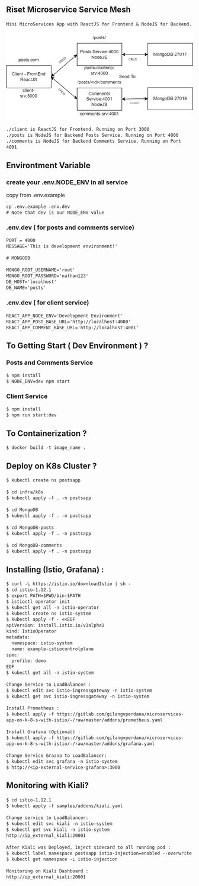 ## Riset Microservice Service Mesh

```
Mini MicroServices App with ReactJS for Frontend & NodeJS for Backend.
```

![](docs/img/image9.png)

```
./client is ReactJS for Frontend. Running on Port 3000
./posts is NodeJS for Backend Posts Service. Running on Port 4000
./comments is NodeJS for Backend Comments Service. Running on Port 4001
```
## Environtment Variable
### create your .env.NODE_ENV in all service
copy from .env.example 
```
cp .env.example .env.dev
# Note that dev is our NODE_ENV value
```
### .env.dev ( for posts and comments service)
```
PORT = 4000
MESSAGE='This is development environment!'

# MONGODB

MONGO_ROOT_USERNAME='root'
MONGO_ROOT_PASSWORD='nathan123'
DB_HOST='localhost'
DB_NAME='posts'
```

### .env.dev ( for client service)
```
REACT_APP_NODE_ENV='Development Environment'
REACT_APP_POST_BASE_URL='http://localhost:4000'
REACT_APP_COMMENT_BASE_URL='http://localhost:4001'
```


## To Getting Start ( Dev Environment ) ?
### Posts and Comments Service
```
$ npm install
$ NODE_ENV=dev npm start
```
### Client Service
```
$ npm install
$ npm run start:dev
```
## To Containerization ?
```
$ docker build -t image_name .
```

## Deploy on K8s Cluster ?
```
$ kubectl create ns postsapp

$ cd infra/k8s
$ kubectl apply -f . -n postsapp

$ cd MongoDB
$ kubectl apply -f . -n postsapp

$ cd MongoDB-posts
$ kubectl apply -f . -n postsapp

$ cd MongoDB-comments
$ kubectl apply -f . -n postsapp
```

## Installing (Istio, Grafana) :
```
$ curl -L https://istio.io/downloadIstio | sh -
$ cd istio-1.12.1
$ export PATH=$PWD/bin:$PATH
$ istioctl operator init  
$ kubectl get all -n istio-operator
$ kubectl create ns istio-system
$ kubectl apply -f - <<EOF
apiVersion: install.istio.io/v1alpha1
kind: IstioOperator
metadata:
  namespace: istio-system
  name: example-istiocontrolplane
spec:
  profile: demo
EOF
$ kubectl get all -n istio-system

Change Service to LoadBalancer :
$ kubectl edit svc istio-ingressgateway -n istio-system
$ kubectl get svc istio-ingressgateway -n istio-system

Install Prometheus :
$ kubectl apply -f https://gitlab.com/gilangvperdana/microservices-app-on-k-8-s-with-istio/-/raw/master/addons/prometheus.yaml

Install Grafana (Optional) :
$ kubectl apply -f https://gitlab.com/gilangvperdana/microservices-app-on-k-8-s-with-istio/-/raw/master/addons/grafana.yaml 

Change Service Graana to LoadBalancer:
$ kubectl edit svc grafana -n istio-system
$ http://<ip-external-service-grafana>:3000
```

## Monitoring with Kiali?
```
$ cd istio-1.12.1
$ kubectl apply -f samples/addons/kiali.yaml

Change service to LoadBalancer:
$ kubectl edit svc kiali -n istio-system
$ kubectl get svc kiali -n istio-system
http://ip_external_kiali:20001

After Kiali was Deployed, Inject sidecard to all running pod :
$ kubectl label namespace postsapp istio-injection=enabled --overwrite
$ kubectl get namespace -L istio-injection

Monitoring on Kiali Dashboard :
http://ip_external_kiali:20001
```

